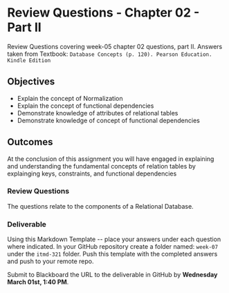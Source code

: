 # Review Questions - Chapter 02 - Part II

Review Questions covering week-05 chapter 02 questions, part II.  Answers taken from Textbook: `Database Concepts (p. 120). Pearson Education. Kindle Edition` 

## Objectives

* Explain the concept of Normalization
* Explain the concept of functional dependencies
* Demonstrate knowledge of attributes of relational tables
* Demonstrate knowledge of concept of functional dependencies

## Outcomes

At the conclusion of this assignment you will have engaged in explaining and understanding the fundamental concepts of relation tables by explainging keys, constraints, and functional dependencies

### Review Questions

The questions relate to the components of a Relational Database.




### Deliverable

Using this Markdown Template -- place your answers under each question where indicated. In your GitHub repository create a folder named: `week-07` under the `itmd-321` folder. Push this template with the completed answers and push to your remote repo.

Submit to Blackboard the URL to the deliverable in GitHub by **Wednesday March 01st, 1:40 PM**.
